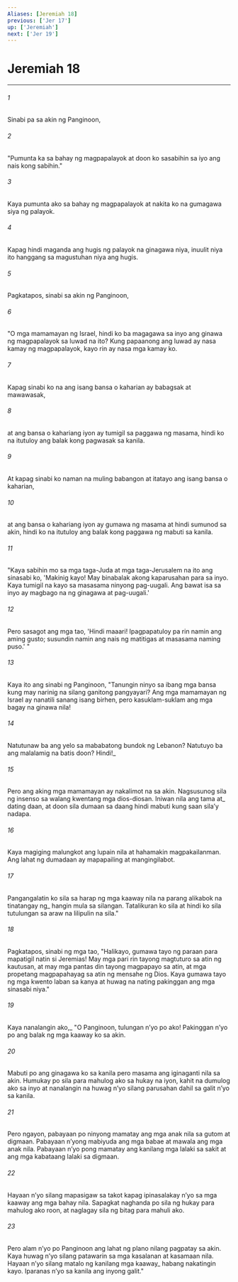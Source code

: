 ```yaml
---
Aliases: [Jeremiah 18]
previous: ['Jer 17']
up: ['Jeremiah']
next: ['Jer 19']
---
```

# Jeremiah 18

***






















###### 1 










Sinabi pa sa akin ng Panginoon, 





















###### 2 










"Pumunta ka sa bahay ng magpapalayok at doon ko sasabihin sa iyo ang nais kong sabihin." 





















###### 3 










Kaya pumunta ako sa bahay ng magpapalayok at nakita ko na gumagawa siya ng palayok. 





















###### 4 










Kapag hindi maganda ang hugis ng palayok na ginagawa niya, inuulit niya ito hanggang sa magustuhan niya ang hugis. 





















###### 5 










Pagkatapos, sinabi sa akin ng Panginoon, 





















###### 6 










"O mga mamamayan ng Israel, hindi ko ba magagawa sa inyo ang ginawa ng magpapalayok sa luwad na ito? Kung papaanong ang luwad ay nasa kamay ng magpapalayok, kayo rin ay nasa mga kamay ko. 





















###### 7 










Kapag sinabi ko na ang isang bansa o kaharian ay babagsak at mawawasak, 





















###### 8 










at ang bansa o kahariang iyon ay tumigil sa paggawa ng masama, hindi ko na itutuloy ang balak kong pagwasak sa kanila. 





















###### 9 










At kapag sinabi ko naman na muling babangon at itatayo ang isang bansa o kaharian, 





















###### 10 










at ang bansa o kahariang iyon ay gumawa ng masama at hindi sumunod sa akin, hindi ko na itutuloy ang balak kong paggawa ng mabuti sa kanila. 





















###### 11 










"Kaya sabihin mo sa mga taga-Juda at mga taga-Jerusalem na ito ang sinasabi ko, 'Makinig kayo! May binabalak akong kaparusahan para sa inyo. Kaya tumigil na kayo sa masasama ninyong pag-uugali. Ang bawat isa sa inyo ay magbago na ng ginagawa at pag-uugali.' 





















###### 12 










Pero sasagot ang mga tao, 'Hindi maaari! Ipagpapatuloy pa rin namin ang aming gusto; susundin namin ang nais ng matitigas at masasama naming puso.' " 





















###### 13 










Kaya ito ang sinabi ng Panginoon, "Tanungin ninyo sa ibang mga bansa kung may narinig na silang ganitong pangyayari? Ang mga mamamayan ng Israel ay nanatili sanang isang birhen, pero kasuklam-suklam ang mga bagay na ginawa nila! 





















###### 14 










Natutunaw ba ang yelo sa mababatong bundok ng Lebanon? Natutuyo ba ang malalamig na batis doon? Hindi!_ 





















###### 15 










Pero ang aking mga mamamayan ay nakalimot na sa akin. Nagsusunog sila ng insenso sa walang kwentang mga dios-diosan. Iniwan nila ang tama at_ dating daan, at doon sila dumaan sa daang hindi mabuti kung saan silaʼy nadapa. 





















###### 16 










Kaya magiging malungkot ang lupain nila at hahamakin magpakailanman. Ang lahat ng dumadaan ay mapapailing at mangingilabot. 





















###### 17 










Pangangalatin ko sila sa harap ng mga kaaway nila na parang alikabok na tinatangay ng_ hangin mula sa silangan. Tatalikuran ko sila at hindi ko sila tutulungan sa araw na lilipulin na sila." 





















###### 18 










Pagkatapos, sinabi ng mga tao, "Halikayo, gumawa tayo ng paraan para mapatigil natin si Jeremias! May mga pari rin tayong magtuturo sa atin ng kautusan, at may mga pantas din tayong magpapayo sa atin, at mga propetang magpapahayag sa atin ng mensahe ng Dios. Kaya gumawa tayo ng mga kwento laban sa kanya at huwag na nating pakinggan ang mga sinasabi niya." 





















###### 19 










Kaya nanalangin ako,_ "O Panginoon, tulungan nʼyo po ako! Pakinggan nʼyo po ang balak ng mga kaaway ko sa akin. 





















###### 20 










Mabuti po ang ginagawa ko sa kanila pero masama ang iginaganti nila sa akin. Humukay po sila para mahulog ako sa hukay na iyon, kahit na dumulog ako sa inyo at nanalangin na huwag nʼyo silang parusahan dahil sa galit nʼyo sa kanila. 





















###### 21 










Pero ngayon, pabayaan po ninyong mamatay ang mga anak nila sa gutom at digmaan. Pabayaan nʼyong mabiyuda ang mga babae at mawala ang mga anak nila. Pabayaan nʼyo pong mamatay ang kanilang mga lalaki sa sakit at ang mga kabataang lalaki sa digmaan. 





















###### 22 










Hayaan nʼyo silang mapasigaw sa takot kapag ipinasalakay nʼyo sa mga kaaway ang mga bahay nila. Sapagkat naghanda po sila ng hukay para mahulog ako roon, at naglagay sila ng bitag para mahuli ako. 





















###### 23 










Pero alam nʼyo po Panginoon ang lahat ng plano nilang pagpatay sa akin. Kaya huwag nʼyo silang patawarin sa mga kasalanan at kasamaan nila. Hayaan nʼyo silang matalo ng kanilang mga kaaway_ habang nakatingin kayo. Iparanas nʼyo sa kanila ang inyong galit."
